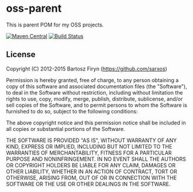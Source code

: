 # oss-parent

This is parent POM for my OSS projects.

[![Maven Central](https://maven-badges.herokuapp.com/maven-central/com.github.sarxos/oss-parent/badge.svg)](http://search.maven.org/#artifactdetails|com.github.sarxos|oss-parent|2|bundle)
[![Build Status](https://img.shields.io/travis/sarxos/oss-parent.svg?branch=master)](http://travis-ci.org/sarxos/oss-parent)


## License

Copyright (C) 2012-2015 Bartosz Firyn (https://github.com/sarxos)

Permission is hereby granted, free of charge, to any person obtaining a copy of this software and associated documentation files (the "Software"), to deal in the Software without restriction, including without limitation the rights to use, copy, modify, merge, publish, distribute, sublicense, and/or sell copies of the Software, and to permit persons to whom the Software is furnished to do so, subject to the following conditions:

The above copyright notice and this permission notice shall be included in all copies or substantial portions of the Software.

THE SOFTWARE IS PROVIDED "AS IS", WITHOUT WARRANTY OF ANY KIND, EXPRESS OR IMPLIED, INCLUDING BUT NOT LIMITED TO THE WARRANTIES OF MERCHANTABILITY, FITNESS FOR A PARTICULAR PURPOSE AND NONINFRINGEMENT. IN NO EVENT SHALL THE AUTHORS OR COPYRIGHT HOLDERS BE LIABLE FOR ANY CLAIM, DAMAGES OR OTHER LIABILITY, WHETHER IN AN ACTION OF CONTRACT, TORT OR OTHERWISE, ARISING FROM, OUT OF OR IN CONNECTION WITH THE SOFTWARE OR THE USE OR OTHER DEALINGS IN THE SOFTWARE.

